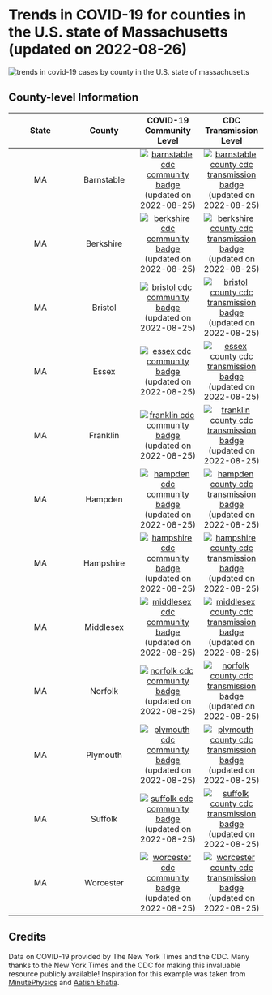 Trends in COVID-19 for counties in the U.S. state of Massachusetts (updated on 2022-08-26)
==========================================================================================

![trends in covid-19 cases by county in the U.S. state of
massachusetts](./images/ma_county_covid.png)

County-level Information
------------------------

<table>
<colgroup>
<col style="width: 25%" />
<col style="width: 25%" />
<col style="width: 25%" />
<col style="width: 25%" />
</colgroup>
<thead>
<tr class="header">
<th style="text-align: center;">State</th>
<th style="text-align: center;">County</th>
<th style="text-align: center;">COVID-19 Community Level</th>
<th style="text-align: center;">CDC Transmission Level</th>
</tr>
</thead>
<tbody>
<tr class="odd">
<td style="text-align: center;">MA</td>
<td style="text-align: center;">Barnstable</td>
<td style="text-align: center;"><a href="https://www.cdc.gov/coronavirus/2019-ncov/science/community-levels.html"><img src="https://img.shields.io/badge/COVID--19%20Community%20Level-Low-success.svg" alt="barnstable cdc community badge" /></a><br />(updated on 2022-08-25)</td>
<td style="text-align: center;"><a href="https://covid.cdc.gov/covid-data-tracker/#county-view?list_select_state=Massachusetts&amp;data-type=Risk&amp;list_select_county=25001"><img src="https://img.shields.io/badge/CDC%20Transmission%20Level-High-critical.svg" alt="barnstable county cdc transmission badge" /></a><br />(updated on 2022-08-25)</td>
</tr>
<tr class="even">
<td style="text-align: center;">MA</td>
<td style="text-align: center;">Berkshire</td>
<td style="text-align: center;"><a href="https://www.cdc.gov/coronavirus/2019-ncov/science/community-levels.html"><img src="https://img.shields.io/badge/COVID--19%20Community%20Level-Low-success.svg" alt="berkshire cdc community badge" /></a><br />(updated on 2022-08-25)</td>
<td style="text-align: center;"><a href="https://covid.cdc.gov/covid-data-tracker/#county-view?list_select_state=Massachusetts&amp;data-type=Risk&amp;list_select_county=25003"><img src="https://img.shields.io/badge/CDC%20Transmission%20Level-High-critical.svg" alt="berkshire county cdc transmission badge" /></a><br />(updated on 2022-08-25)</td>
</tr>
<tr class="odd">
<td style="text-align: center;">MA</td>
<td style="text-align: center;">Bristol</td>
<td style="text-align: center;"><a href="https://www.cdc.gov/coronavirus/2019-ncov/science/community-levels.html"><img src="https://img.shields.io/badge/COVID--19%20Community%20Level-Low-success.svg" alt="bristol cdc community badge" /></a><br />(updated on 2022-08-25)</td>
<td style="text-align: center;"><a href="https://covid.cdc.gov/covid-data-tracker/#county-view?list_select_state=Massachusetts&amp;data-type=Risk&amp;list_select_county=25005"><img src="https://img.shields.io/badge/CDC%20Transmission%20Level-High-critical.svg" alt="bristol county cdc transmission badge" /></a><br />(updated on 2022-08-25)</td>
</tr>
<tr class="even">
<td style="text-align: center;">MA</td>
<td style="text-align: center;">Essex</td>
<td style="text-align: center;"><a href="https://www.cdc.gov/coronavirus/2019-ncov/science/community-levels.html"><img src="https://img.shields.io/badge/COVID--19%20Community%20Level-Low-success.svg" alt="essex cdc community badge" /></a><br />(updated on 2022-08-25)</td>
<td style="text-align: center;"><a href="https://covid.cdc.gov/covid-data-tracker/#county-view?list_select_state=Massachusetts&amp;data-type=Risk&amp;list_select_county=25009"><img src="https://img.shields.io/badge/CDC%20Transmission%20Level-High-critical.svg" alt="essex county cdc transmission badge" /></a><br />(updated on 2022-08-25)</td>
</tr>
<tr class="odd">
<td style="text-align: center;">MA</td>
<td style="text-align: center;">Franklin</td>
<td style="text-align: center;"><a href="https://www.cdc.gov/coronavirus/2019-ncov/science/community-levels.html"><img src="https://img.shields.io/badge/COVID--19%20Community%20Level-Low-success.svg" alt="franklin cdc community badge" /></a><br />(updated on 2022-08-25)</td>
<td style="text-align: center;"><a href="https://covid.cdc.gov/covid-data-tracker/#county-view?list_select_state=Massachusetts&amp;data-type=Risk&amp;list_select_county=25011"><img src="https://img.shields.io/badge/CDC%20Transmission%20Level-High-critical.svg" alt="franklin county cdc transmission badge" /></a><br />(updated on 2022-08-25)</td>
</tr>
<tr class="even">
<td style="text-align: center;">MA</td>
<td style="text-align: center;">Hampden</td>
<td style="text-align: center;"><a href="https://www.cdc.gov/coronavirus/2019-ncov/science/community-levels.html"><img src="https://img.shields.io/badge/COVID--19%20Community%20Level-Low-success.svg" alt="hampden cdc community badge" /></a><br />(updated on 2022-08-25)</td>
<td style="text-align: center;"><a href="https://covid.cdc.gov/covid-data-tracker/#county-view?list_select_state=Massachusetts&amp;data-type=Risk&amp;list_select_county=25013"><img src="https://img.shields.io/badge/CDC%20Transmission%20Level-High-critical.svg" alt="hampden county cdc transmission badge" /></a><br />(updated on 2022-08-25)</td>
</tr>
<tr class="odd">
<td style="text-align: center;">MA</td>
<td style="text-align: center;">Hampshire</td>
<td style="text-align: center;"><a href="https://www.cdc.gov/coronavirus/2019-ncov/science/community-levels.html"><img src="https://img.shields.io/badge/COVID--19%20Community%20Level-Low-success.svg" alt="hampshire cdc community badge" /></a><br />(updated on 2022-08-25)</td>
<td style="text-align: center;"><a href="https://covid.cdc.gov/covid-data-tracker/#county-view?list_select_state=Massachusetts&amp;data-type=Risk&amp;list_select_county=25015"><img src="https://img.shields.io/badge/CDC%20Transmission%20Level-High-critical.svg" alt="hampshire county cdc transmission badge" /></a><br />(updated on 2022-08-25)</td>
</tr>
<tr class="even">
<td style="text-align: center;">MA</td>
<td style="text-align: center;">Middlesex</td>
<td style="text-align: center;"><a href="https://www.cdc.gov/coronavirus/2019-ncov/science/community-levels.html"><img src="https://img.shields.io/badge/COVID--19%20Community%20Level-Low-success.svg" alt="middlesex cdc community badge" /></a><br />(updated on 2022-08-25)</td>
<td style="text-align: center;"><a href="https://covid.cdc.gov/covid-data-tracker/#county-view?list_select_state=Massachusetts&amp;data-type=Risk&amp;list_select_county=25017"><img src="https://img.shields.io/badge/CDC%20Transmission%20Level-High-critical.svg" alt="middlesex county cdc transmission badge" /></a><br />(updated on 2022-08-25)</td>
</tr>
<tr class="odd">
<td style="text-align: center;">MA</td>
<td style="text-align: center;">Norfolk</td>
<td style="text-align: center;"><a href="https://www.cdc.gov/coronavirus/2019-ncov/science/community-levels.html"><img src="https://img.shields.io/badge/COVID--19%20Community%20Level-Low-success.svg" alt="norfolk cdc community badge" /></a><br />(updated on 2022-08-25)</td>
<td style="text-align: center;"><a href="https://covid.cdc.gov/covid-data-tracker/#county-view?list_select_state=Massachusetts&amp;data-type=Risk&amp;list_select_county=25021"><img src="https://img.shields.io/badge/CDC%20Transmission%20Level-Substantial-important.svg" alt="norfolk county cdc transmission badge" /></a><br />(updated on 2022-08-25)</td>
</tr>
<tr class="even">
<td style="text-align: center;">MA</td>
<td style="text-align: center;">Plymouth</td>
<td style="text-align: center;"><a href="https://www.cdc.gov/coronavirus/2019-ncov/science/community-levels.html"><img src="https://img.shields.io/badge/COVID--19%20Community%20Level-Low-success.svg" alt="plymouth cdc community badge" /></a><br />(updated on 2022-08-25)</td>
<td style="text-align: center;"><a href="https://covid.cdc.gov/covid-data-tracker/#county-view?list_select_state=Massachusetts&amp;data-type=Risk&amp;list_select_county=25023"><img src="https://img.shields.io/badge/CDC%20Transmission%20Level-High-critical.svg" alt="plymouth county cdc transmission badge" /></a><br />(updated on 2022-08-25)</td>
</tr>
<tr class="odd">
<td style="text-align: center;">MA</td>
<td style="text-align: center;">Suffolk</td>
<td style="text-align: center;"><a href="https://www.cdc.gov/coronavirus/2019-ncov/science/community-levels.html"><img src="https://img.shields.io/badge/COVID--19%20Community%20Level-Low-success.svg" alt="suffolk cdc community badge" /></a><br />(updated on 2022-08-25)</td>
<td style="text-align: center;"><a href="https://covid.cdc.gov/covid-data-tracker/#county-view?list_select_state=Massachusetts&amp;data-type=Risk&amp;list_select_county=25025"><img src="https://img.shields.io/badge/CDC%20Transmission%20Level-High-critical.svg" alt="suffolk county cdc transmission badge" /></a><br />(updated on 2022-08-25)</td>
</tr>
<tr class="even">
<td style="text-align: center;">MA</td>
<td style="text-align: center;">Worcester</td>
<td style="text-align: center;"><a href="https://www.cdc.gov/coronavirus/2019-ncov/science/community-levels.html"><img src="https://img.shields.io/badge/COVID--19%20Community%20Level-Low-success.svg" alt="worcester cdc community badge" /></a><br />(updated on 2022-08-25)</td>
<td style="text-align: center;"><a href="https://covid.cdc.gov/covid-data-tracker/#county-view?list_select_state=Massachusetts&amp;data-type=Risk&amp;list_select_county=25027"><img src="https://img.shields.io/badge/CDC%20Transmission%20Level-High-critical.svg" alt="worcester county cdc transmission badge" /></a><br />(updated on 2022-08-25)</td>
</tr>
</tbody>
</table>

Credits
-------

Data on COVID-19 provided by The New York Times and the CDC. Many thanks
to the New York Times and the CDC for making this invaluable resource
publicly available! Inspiration for this example was taken from
[MinutePhysics](https://www.youtube.com/watch?v=54XLXg4fYsc) and [Aatish
Bhatia](http://aatishb.com/covidtrends/).

